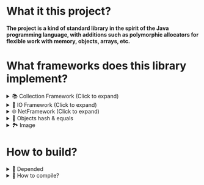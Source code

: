# What it this project?
**The project is a kind of standard library in the spirit of the Java programming language, with additions such as polymorphic allocators for flexible work with memory, objects, arrays, etc.**

# What frameworks does this library implement?

<details>
<summary> 📚 Collection Framework (Click to expand) </summary>

**using namespace jstd;**
- `array`
- `array_list` (Array base list)
- `linked_list` (Doubly linked list)
- `hash_map`
- `hash_set`
</details>


<details>
<summary> 💾 IO Framework (Click to expand) </summary>

**using namespace jstd;**

<details>
<summary> Input stream </summary>
     
- `istream` (base class for input stream)
- `ifstream` (input file stream)
- `idstream` (input data stream)
- `ibstream` (input buffered stream)
- `iastream` (input array stream)
- `inflstream` (inflater stream)

</details>
    
<details>
<summary> Output stream </summary>
     
- `ostream` (base class for output stream)
- `ofstream` (output file stream)
- `odstream` (output data stream)
- `obstream` (output buffered stream)
- `oastream` (output array stream)
- `deflstream` (deflater stream)

</details>

- `file` (To represent paths, files, and directories)
- `properties` (For storing properties)
- `bytebuffer` (For working with raw bytes. Reading and writing primitive types)

</details>

<details>
<summary> 🌐 NetFramework (Click to expand) </summary>

**using namespace jstd;**

 _For sockets to work, the network subsystem must be initialized. To initialize the functions, you need to call the "init_init()" function from the "include/cpp/lang/net/inet.hpp" header file. Also, to disable the network subsystem, call the close_inet() function"_

- `socket` (To work with a TCP connection) 
- `inetaddr` (For represent inet address IPv4 & IPv6) 
- `socket_option` (To configure TCP connection options)

</details>

<details>
<summary> 🎲 Objects hash & equals </summary>

**using namespace jstd;**

In file **#include <cpp/lang/utils/hash.hpp>**

Specializations of these structures are used to define an implicit pattern in places where comparison and hash code functors are used.

- `struct hash_for` (A functor object for defining a standard hash code)
- `struct equal_to` (A functor object for defining a standard comparison)

In file **#include <cpp/lang/utils/comparator.hpp>**
- `struct compare_to` (A functor object for defining a starndard compare)

</details>


<details>
<summary> 🏞 Image </summary>

**using namespace jstd;**

- `image` (A class for representing an image (RGBA, RGB, GRAY))
- `image_packer` (To generate texture atlases)
- `#include <cpp/lang/utils/images/imageio.hpp>` (For load/write images)

</details>

# How to build?

<details> 
<summary>📌 Depended</summary>

#### Needed depended
##### Total: <a href="https://github.com/madler/zlib.git"> `zlib` </a>
##### Windows: `WinSock2`

#### Optional depended
The entire project was originally based on `-std=c++11`, but eventually it was decided to add support for `-std=c++23` to use stack traces in exceptions. So, if you are using c++23 and the GCC compiler, then you need to linkage `stdc++exp`. It was not tested on other compilers.

</details>


<details>
<summary> 🔧 How to compile? </summary>

_Yes, compiling this library manually is a dark ritual. Good luck._ :D


<details>
<summary> Windows </summary>

##### C++11
`g++ -g -std=c++11 -O2 -Wextra -pedantic -Wall -Wnon-virtual-dtor -shared -o libjcpp.dll -I"include" ./src/*.cpp -L./depended/zlib/bin/win/ -lws2_32 -lzlib`

##### C++23
`g++ -g -std=c++23 -O2 -Wextra -pedantic -Wall -Wnon-virtual-dtor -shared -o libjcpp.dll -I"include" ./src/*.cpp -L./depended/zlib/bin/win/ -lws2_32 -lzlib -lstdc++exp`

</details>



<details>
<summary> Linux </summary>

##### C++11
`g++ -g -std=c++11 -O2 -Wextra -pedantic -Wall -Wnon-virtual-dtor -shared -fPIC -o libjcpp.so -Wl,-rpath='$ORIGIN' -I"include" ./src/*.cpp -L./depended/zlib/bin/linux/ -lzlib`

##### C++23
`g++ -g -std=c++23 -O2 -Wextra -pedantic -Wall -Wnon-virtual-dtor -shared -fPIC -o libjcpp.so -Wl,-rpath='$ORIGIN' -I"include" ./src/*.cpp -L./depended/zlib/bin/linux/ -lzlib -lstdc++exp`

</details>


